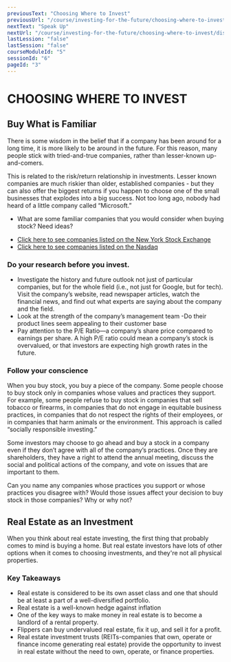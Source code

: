 ```yaml
---
previousText: "Choosing Where to Invest"
previousUrl: "/course/investing-for-the-future/choosing-where-to-invest/choosing-where-to-invest"
nextText: "Speak Up"
nextUrl: "/course/investing-for-the-future/choosing-where-to-invest/discussion"
lastLession: "false"
lastSession: "false"
courseModuleId: "5"
sessionId: "6"
pageId: "3"
---
```



# CHOOSING WHERE TO INVEST

## Buy What is Familiar
There is some wisdom in the belief that if a company has been around for a long time, it is more likely to be around in the future. For this reason, many people stick with tried-and-true companies, rather than lesser-known up-and-comers. 

This is related to the risk/return relationship in investments. Lesser known companies are much riskier than older, established companies - but they can also offer the biggest returns if you happen to choose one of the small businesses that explodes into a big success. Not too long ago, nobody had heard of a little company called “Microsoft.”

- What are some familiar companies that you would consider when buying stock? 
Need ideas?
* <a href="https://www.nyse.com/listings_directory/stock" target="_blank">Click here to see companies listed on the New York Stock Exchange</a>
* <a href="https://www.advfn.com/nasdaq/nasdaq.asp" target="_blank">Click here to see companies listed on the Nasdaq</a>


### Do your research before you invest.  
- Investigate the history and future outlook not just of particular companies, but for the whole field (i.e., not just for Google, but for tech). Visit the company’s website, read newspaper articles, watch the financial news, and find out what experts are saying about the company and the field. 
- Look at the strength of the company’s management team
-Do their product lines seem appealing to their customer base
- Pay attention to the P/E Ratio—a company’s share price compared to earnings per share. A high P/E ratio could mean a company’s stock is overvalued, or that investors are expecting high growth rates in the future.


### Follow your conscience
When you buy stock, you buy a piece of the company. Some people choose to buy stock only in companies whose values and practices they support. For example, some people refuse to buy stock in companies that sell tobacco or firearms, in companies that do not engage in equitable business practices, in companies that do not respect the rights of their employees, or in companies that harm animals or the environment. This approach is called “socially responsible investing.”

Some investors may choose to go ahead and buy a stock in a company even if they don’t agree with all of the company’s practices. Once they are shareholders, they have a right to attend the annual meeting, discuss the social and political actions of the company, and vote on issues that are important to them.

Can you name any companies whose practices you support or whose practices you disagree with? Would those issues affect your decision to buy stock in those companies? Why or why not?

## Real Estate as an Investment

When you think about real estate investing, the first thing that probably comes to mind is buying a home.  But real estate investors have lots of other options when it comes to choosing investments, and they're not all physical properties.

### Key Takeaways
- Real estate is considered to be its own asset class and one that should be at least a part of a well-diversified portfolio.
- Real estate is a well-known hedge against inflation
- One of the key ways to make money in real estate is to become a landlord of a rental property.
- Flippers can buy undervalued real estate, fix it up, and sell it for a profit.
- Real estate investment trusts (REITs-companies that own, operate or finance  income generating real estate) provide the opportunity to invest in real estate without the need to own, operate, or finance properties.
